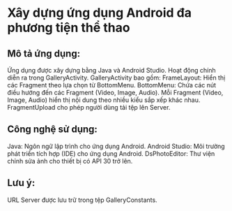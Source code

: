 # Xây dựng ứng dụng Android đa phương tiện thể thao
## Mô tả ứng dụng:
  Ứng dụng được xây dựng bằng Java và Android Studio.
  Hoạt động chính diễn ra trong GalleryActivity.
  GalleryActivity bao gồm:
    FrameLayout: Hiển thị các Fragment theo lựa chọn từ BottomMenu.
    BottomMenu: Chứa các nút điều hướng đến các Fragment (Video, Image, Audio).
  Mỗi Fragment (Video, Image, Audio) hiển thị nội dung theo nhiều kiểu sắp xếp khác nhau.
  FragmentUpload cho phép người dùng tải tệp lên Server.
## Công nghệ sử dụng:
  Java: Ngôn ngữ lập trình cho ứng dụng Android.
  Android Studio: Môi trường phát triển tích hợp (IDE) cho ứng dụng Android.
  DsPhotoEditor: Thư viện chỉnh sửa ảnh cho thiết bị có API 30 trở lên.
## Lưu ý:
URL Server được lưu trữ trong tệp GalleryConstants.

